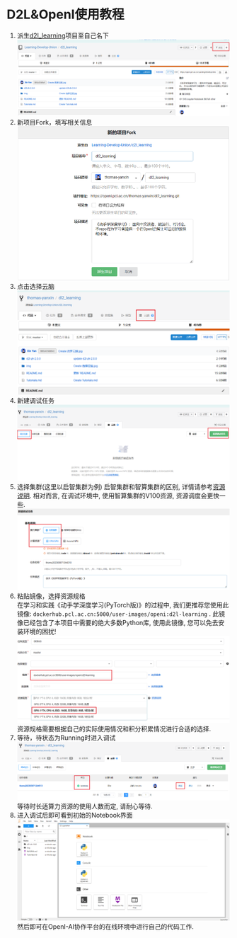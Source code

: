 # D2L&OpenI使用教程
1. 派生[d2l_learning](https://openi.pcl.ac.cn/Learning-Develop-Union/d2l_learning)项目至自己名下
![](./img/派生项目.jpg)  
2. 新项目Fork，填写相关信息
![](./img/新的项目fork.jpg)
3. 点击选择云脑
![](./img/选择云脑.jpg)
4. 新建调试任务
![](./img/新建调试任务.jpg)
5. 选择集群(这里以启智集群为例)
启智集群和智算集群的区别, 详情请参考[资源说明](https://openi.pcl.ac.cn/resource_desc). 相对而言, 在调试环境中, 使用智算集群的V100资源, 资源调度会更快一些.
![](./img/集群选择(启智).jpg)
6. 粘贴镜像，选择资源规格  
在学习和实践《动手学深度学习(PyTorch版)》的过程中, 我们更推荐您使用此镜像: `dockerhub.pcl.ac.cn:5000/user-images/openi:d2l-learning` . 此镜像已经包含了本项目中需要的绝大多数Python库, 使用此镜像, 您可以免去安装环境的困扰!![](./img/粘贴镜像选择资源规格(启智).jpg)
资源规格需要根据自己的实际使用情况和积分积累情况进行合适的选择.
7. 等待，待状态为Running时进入调试
![](./img/进入调试.jpg)
等待时长适算力资源的使用人数而定, 请耐心等待.
8. 进入调试后即可看到初始的Notebook界面
![](./img/初始界面.jpg)
然后即可在OpenI-AI协作平台的在线环境中进行自己的代码工作.
